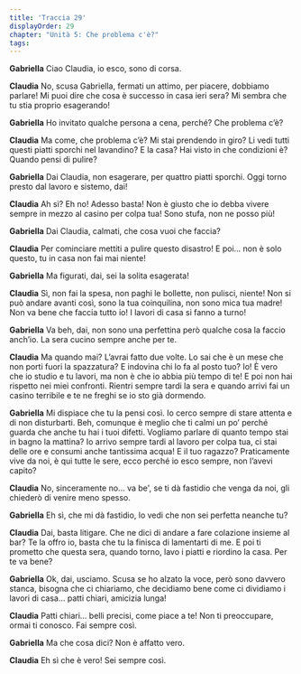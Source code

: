 ```yaml
---
title: 'Traccia 29'
displayOrder: 29
chapter: "Unità 5: Che problema c'è?"
tags:
---
```


**Gabriella** Ciao Claudia, io esco, sono di corsa.

**Claudia** No, scusa Gabriella, fermati un attimo, per piacere, dobbiamo parlare! Mi puoi dire che cosa è successo in casa ieri sera? Mi sembra che tu stia proprio esagerando!

**Gabriella** Ho invitato qualche persona a cena, perché? Che problema c’è?

**Claudia** Ma come, che problema c’è? Mi stai prendendo in giro? Li vedi tutti questi piatti sporchi nel lavandino? E la casa? Hai visto in che condizioni è? Quando pensi di pulire?

**Gabriella** Dai Claudia, non esagerare, per quattro piatti sporchi. Oggi torno presto dal lavoro e sistemo, dai!

**Claudia** Ah sì? Eh no! Adesso basta! Non è giusto che io debba vivere sempre in mezzo al casino per colpa tua! Sono stufa, non ne posso più!

**Gabriella** Dai Claudia, calmati, che cosa vuoi che faccia?

**Claudia** Per cominciare mettiti a pulire questo disastro! E poi... non è solo questo, tu in casa non fai mai niente!

**Gabriella** Ma figurati, dai, sei la solita esagerata!

**Claudia** Sì, non fai la spesa, non paghi le bollette, non pulisci, niente! Non si può andare avanti così, sono la tua coinquilina, non sono mica tua madre! Non va bene che faccia tutto io! I lavori di casa si fanno a turno!

**Gabriella** Va beh, dai, non sono una perfettina però qualche cosa la faccio anch’io. La sera cucino sempre anche per te.

**Claudia** Ma quando mai? L’avrai fatto due volte. Lo sai che è un mese che non porti fuori la spazzatura? E indovina chi lo fa al posto tuo? Io! È vero che io studio e tu lavori, ma non è che io abbia più tempo di te! E poi non hai rispetto nei miei confronti. Rientri sempre tardi la sera e quando arrivi fai un casino terribile e te ne freghi se io sto già dormendo.

**Gabriella** Mi dispiace che tu la pensi così. Io cerco sempre di stare attenta e di non disturbarti. Beh, comunque è meglio che ti calmi un po’ perché guarda che anche tu hai i tuoi difetti. Vogliamo parlare di quanto tempo stai in bagno la mattina? Io arrivo sempre tardi al lavoro per colpa tua, ci stai delle ore e consumi anche tantissima acqua! E il tuo ragazzo? Praticamente vive da noi, è qui tutte le sere, ecco perché io esco sempre, non l’avevi capito?

**Claudia** No, sinceramente no... va be', se ti dà fastidio che venga da noi, gli chiederò di venire meno spesso.

**Gabriella** Eh sì, che mi dà fastidio, lo vedi che non sei perfetta neanche tu?

**Claudia** Dai, basta litigare. Che ne dici di andare a fare colazione insieme al bar? Te la offro io, basta che tu la finisca di lamentarti di me. E poi ti prometto che questa sera, quando torno, lavo i piatti e riordino la casa. Per te va bene?

**Gabriella** Ok, dai, usciamo. Scusa se ho alzato la voce, però sono davvero stanca, bisogna che ci chiariamo, che decidiamo bene come ci dividiamo i lavori di casa... patti chiari, amicizia lunga!

**Claudia** Patti chiari... belli precisi, come piace a te! Non ti preoccupare, ormai ti conosco. Fai sempre così.

**Gabriella** Ma che cosa dici? Non è affatto vero.

**Claudia** Eh sì che è vero! Sei sempre così.
